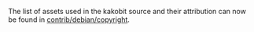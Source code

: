 The list of assets used in the kakobit source and their attribution can now be found in [contrib/debian/copyright](../contrib/debian/copyright).
